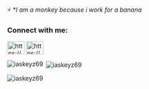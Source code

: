 
⚡ **I am a monkey because i work for a banana*
<h3 align="left">Connect with me:</h3>
<p align="left">
<a href="https://www.linkedin.com/in/julias-johari-0981b8258/" target="blank"><img align="center" src="https://raw.githubusercontent.com/rahuldkjain/github-profile-readme-generator/master/src/images/icons/Social/linked-in-alt.svg" alt="https://www.linkedin.com/in/julias-johari-0981b8258/" height="30" width="40" /></a>
<a href="https://www.youtube.com/@iaskeyz69" target="blank"><img align="center" src="https://raw.githubusercontent.com/rahuldkjain/github-profile-readme-generator/master/src/images/icons/Social/youtube.svg" alt="https://www.linkedin.com/in/julias-johari-0981b8258/" height="30" width="40" /></a>
</p>

<p><img align="left" src="https://github-readme-stats.vercel.app/api/top-langs?username=iaskeyz69&show_icons=true&locale=en&layout=compact" alt="iaskeyz69" /></p>

<p>&nbsp;<img align="center" src="https://github-readme-stats.vercel.app/api?username=iaskeyz69&show_icons=true&locale=en" alt="iaskeyz69" /></p>

<p><img align="center" src="https://github-readme-streak-stats.herokuapp.com/?user=iaskeyz69&" alt="iaskeyz69" /></p>
